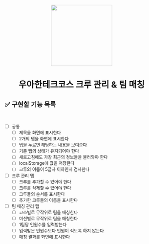 <p align="middle" >
  <img width="200px;" src="./images/laptop_emoji.png"/>
</p>
<h1 align="middle">우아한테크코스 크루 관리 & 팀 매칭</h1>

## ✅ 구현할 기능 목록

<br>

- [ ] 공통
  - [ ] 제목을 화면에 표시한다
  - [ ] 2개의 탭을 화면에 표시한다
  - [ ] 탭을 누르면 해당하는 내용을 보여준다
  - [ ] 기존 탭의 상태가 유지되어야 한다
  - [ ] 새로고침해도 가장 최근의 정보들을 불러와야 한다
  - [ ] localStorage에 값을 저장한다
  - [ ] 크루의 이름이 5글자 이하인지 검사한다

- [ ] 크루 관리 탭
  - [ ] 크루를 추가할 수 있어야 한다
  - [ ] 크루를 삭제할 수 있어야 한다
  - [ ] 크루들의 순서를 표시한다
  - [ ] 추가한 크루들의 이름을 표시한다

- [ ] 팀 매칭 관리 탭
  - [ ] 코스별로 무작위로 팀을 매칭한다
  - [ ] 미션별로 무작위로 팀을 매칭한다
  - [ ] 1팀당 인원수를 입력받는다
  - [ ] 입력받은 인원수보다 인원이 적도록 하지 않는다
  - [ ] 매칭 결과를 화면에 표시한다